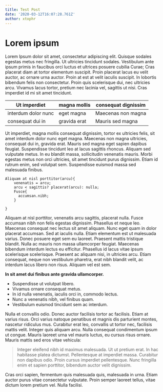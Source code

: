 ```yaml
---
title: Test Post
date: '2020-03-12T16:07:28.761Z'
author: xtophr
---
```


# Lorem ipsum 

Lorem Ipsum dolor sit amet, consectetur adipiscing elit. Quisque sodales egestas metus nec fringilla. Ut ultricies tincidunt sodales. Vestibulum ante ipsum primis in faucibus orci luctus et ultrices posuere cubilia Curae; Cras placerat diam at tortor elementum suscipit. Proin placerat lacus eu velit auctor, ac ornare urna auctor. Proin at est at velit iaculis suscipit. In lobortis bibendum felis non consectetur. Proin quis scelerisque dui, nec ultricies arcu. Vivamus lacus tortor, pretium nec lacinia vel, sagittis ut nisi. Cras imperdiet id mi sit amet tincidunt.

| Ut imperdiet | magna mollis | consequat dignissim |
| --- | --- | --- |
| interdum dolor nunc | eget magna | Maecenas non magna |
| consequat dui in | gravida erat | Mauris sed magna |

Ut imperdiet, magna mollis consequat dignissim, tortor ex ultricies felis, sit amet interdum dolor nunc eget magna. Maecenas non magna ultricies, consequat dui in, gravida erat. Mauris sed magna eget sapien dapibus feugiat. Suspendisse tincidunt leo at lacus sagittis rhoncus. Aliquam sed vulputate metus. In eu blandit massa, sollicitudin venenatis mauris. Morbi egestas metus non orci ultricies, sit amet tincidunt purus dignissim. Etiam id rutrum enim, sed volutpat sem. Suspendisse euismod massa sed malesuada finibus.

    Aliquam at nisl porttitor(arcu){
    	venenatis = arcu;
        arcu < sagittis? placerat(arcu): nulla;
        Fusce{
          accumsan.nibh;
        }
        
    }

Aliquam at nisl porttitor, venenatis arcu sagittis, placerat nulla. Fusce accumsan nibh non felis egestas dignissim. Phasellus et neque leo. Maecenas consequat nec lectus sit amet aliquam. Nunc eget quam in dolor placerat accumsan. Sed at iaculis nulla. Etiam elementum est ut malesuada varius. Donec posuere eget sem eu laoreet. Praesent mattis tristique blandit. Nulla ac mauris non massa ullamcorper feugiat. Maecenas bibendum interdum lectus eu efficitur. Phasellus id lacus vitae ipsum scelerisque scelerisque. Praesent ac aliquam nisi, in ultricies arcu. Etiam consequat, neque non vestibulum pharetra, erat nibh blandit velit, ac interdum lacus libero non risus. Aliquam vel est sem.

**In sit amet dui finibus ante gravida ullamcorper.** 

* Suspendisse ut volutpat libero. 
* Vivamus ornare consequat metus. 
* In id nulla venenatis, iaculis orci in, commodo lectus. 
* Nunc a venenatis nibh, vel finibus quam. 
* Vestibulum euismod tincidunt sem ac interdum.

Nulla et convallis odio. Donec auctor facilisis tortor ac facilisis. Etiam at varius risus. Orci varius natoque penatibus et magnis dis parturient montes, nascetur ridiculus mus. Curabitur erat leo, convallis ut tortor nec, facilisis mattis velit. Integer quis aliquam arcu. Nulla consequat condimentum ipsum ut congue. Mauris laoreet urna vel mauris luctus, eu cursus risus ornare. Mauris mattis sed eros vitae vehicula:

> Integer eleifend nibh id maximus malesuada. Ut ut pretium erat. In hac habitasse platea dictumst. Pellentesque at imperdiet massa. Curabitur non dapibus odio. Proin cursus imperdiet pellentesque. Nunc fringilla enim et sapien porttitor, bibendum auctor velit dignissim. 

Cras orci sapien, fermentum quis malesuada quis, malesuada in urna. Etiam auctor purus vitae consectetur vulputate. Proin semper laoreet tellus, vitae dictum lorem pretium vel. Nulla facilisi.